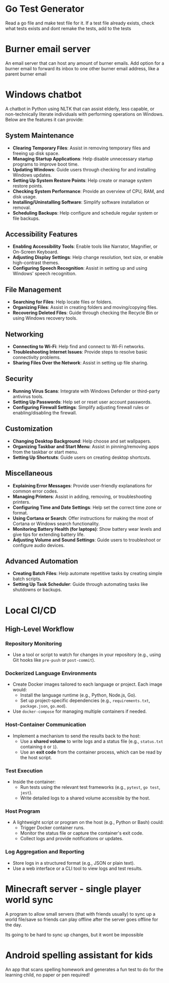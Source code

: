 
# Go Test Generator

Read a go file and make test file for it. If a test file already exists, check what tests exists and dont remake the tests, add to the tests


# Burner email server

An email server that can host any amount of burner emails. Add option for a burner email to forward its inbox to one other burner email address, like a parent burner email


# Windows chatbot

A chatbot in Python using NLTK that can assist elderly, less capable, or non-technically literate individuals with performing operations on Windows. Below are the features it can provide:

## System Maintenance
- **Clearing Temporary Files**: Assist in removing temporary files and freeing up disk space.
- **Managing Startup Applications**: Help disable unnecessary startup programs to improve boot time.
- **Updating Windows**: Guide users through checking for and installing Windows updates.
- **Setting Up System Restore Points**: Help create or manage system restore points.
- **Checking System Performance**: Provide an overview of CPU, RAM, and disk usage.
- **Installing/Uninstalling Software**: Simplify software installation or removal.
- **Scheduling Backups**: Help configure and schedule regular system or file backups.

## Accessibility Features
- **Enabling Accessibility Tools**: Enable tools like Narrator, Magnifier, or On-Screen Keyboard.
- **Adjusting Display Settings**: Help change resolution, text size, or enable high-contrast themes.
- **Configuring Speech Recognition**: Assist in setting up and using Windows' speech recognition.

## File Management
- **Searching for Files**: Help locate files or folders.
- **Organizing Files**: Assist in creating folders and moving/copying files.
- **Recovering Deleted Files**: Guide through checking the Recycle Bin or using Windows recovery tools.

## Networking
- **Connecting to Wi-Fi**: Help find and connect to Wi-Fi networks.
- **Troubleshooting Internet Issues**: Provide steps to resolve basic connectivity problems.
- **Sharing Files Over the Network**: Assist in setting up file sharing.

## Security
- **Running Virus Scans**: Integrate with Windows Defender or third-party antivirus tools.
- **Setting Up Passwords**: Help set or reset user account passwords.
- **Configuring Firewall Settings**: Simplify adjusting firewall rules or enabling/disabling the firewall.

## Customization
- **Changing Desktop Background**: Help choose and set wallpapers.
- **Organizing Taskbar and Start Menu**: Assist in pinning/removing apps from the taskbar or start menu.
- **Setting Up Shortcuts**: Guide users on creating desktop shortcuts.

## Miscellaneous
- **Explaining Error Messages**: Provide user-friendly explanations for common error codes.
- **Managing Printers**: Assist in adding, removing, or troubleshooting printers.
- **Configuring Time and Date Settings**: Help set the correct time zone or format.
- **Using Cortana or Search**: Offer instructions for making the most of Cortana or Windows search functionality.
- **Monitoring Battery Health (for laptops)**: Show battery wear levels and give tips for extending battery life.
- **Adjusting Volume and Sound Settings**: Guide users to troubleshoot or configure audio devices.

## Advanced Automation
- **Creating Batch Files**: Help automate repetitive tasks by creating simple batch scripts.
- **Setting Up Task Scheduler**: Guide through automating tasks like shutdowns or backups.

# Local CI/CD

## High-Level Workflow


### Repository Monitoring
- Use a tool or script to watch for changes in your repository (e.g., using Git hooks like `pre-push` or `post-commit`).

### Dockerized Language Environments
- Create Docker images tailored to each language or project. Each image would:
  - Install the language runtime (e.g., Python, Node.js, Go).
  - Set up project-specific dependencies (e.g., `requirements.txt`, `package.json`, `go.mod`).
- Use `docker-compose` for managing multiple containers if needed.

### Host-Container Communication
- Implement a mechanism to send the results back to the host:
  - Use a **shared volume** to write logs and a status file (e.g., `status.txt` containing `0` or `1`).
  - Use an **exit code** from the container process, which can be read by the host script.

### Test Execution
- Inside the container:
  - Run tests using the relevant test frameworks (e.g., `pytest`, `go test`, `jest`).
  - Write detailed logs to a shared volume accessible by the host.

### Host Program
- A lightweight script or program on the host (e.g., Python or Bash) could:
  - Trigger Docker container runs.
  - Monitor the status file or capture the container's exit code.
  - Collect logs and provide notifications or updates.

### Log Aggregation and Reporting
- Store logs in a structured format (e.g., JSON or plain text).
- Use a web interface or a CLI tool to view logs and test results.


# Minecraft server - single player world sync

A program to allow small servers (that with friends usually) to sync up a world file/save so friends can play offline after the server goes offline for the day.

Its going to be hard to sync up changes, but it wont be impossible


# Android spelling assistant for kids

An app that scans spelling homework and generates a fun test to do for the learning child, no paper or pen required!